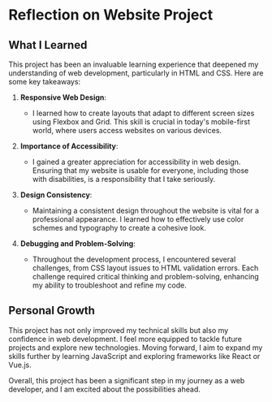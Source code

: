 # Reflection on Website Project

## What I Learned

This project has been an invaluable learning experience that deepened my understanding of web development, particularly in HTML and CSS. Here are some key takeaways:

1. **Responsive Web Design**: 
   - I learned how to create layouts that adapt to different screen sizes using Flexbox and Grid. This skill is crucial in today's mobile-first world, where users access websites on various devices.

2. **Importance of Accessibility**: 
   - I gained a greater appreciation for accessibility in web design. Ensuring that my website is usable for everyone, including those with disabilities, is a responsibility that I take seriously.

3. **Design Consistency**: 
   - Maintaining a consistent design throughout the website is vital for a professional appearance. I learned how to effectively use color schemes and typography to create a cohesive look.

4. **Debugging and Problem-Solving**: 
   - Throughout the development process, I encountered several challenges, from CSS layout issues to HTML validation errors. Each challenge required critical thinking and problem-solving, enhancing my ability to troubleshoot and refine my code.

## Personal Growth

This project has not only improved my technical skills but also my confidence in web development. I feel more equipped to tackle future projects and explore new technologies. Moving forward, I aim to expand my skills further by learning JavaScript and exploring frameworks like React or Vue.js.

Overall, this project has been a significant step in my journey as a web developer, and I am excited about the possibilities ahead.
